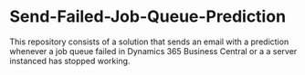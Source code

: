 # Send-Failed-Job-Queue-Prediction
This repository consists of a solution that sends an email with a prediction whenever a job queue failed in Dynamics 365 Business Central or a a server instanced has stopped working. 
